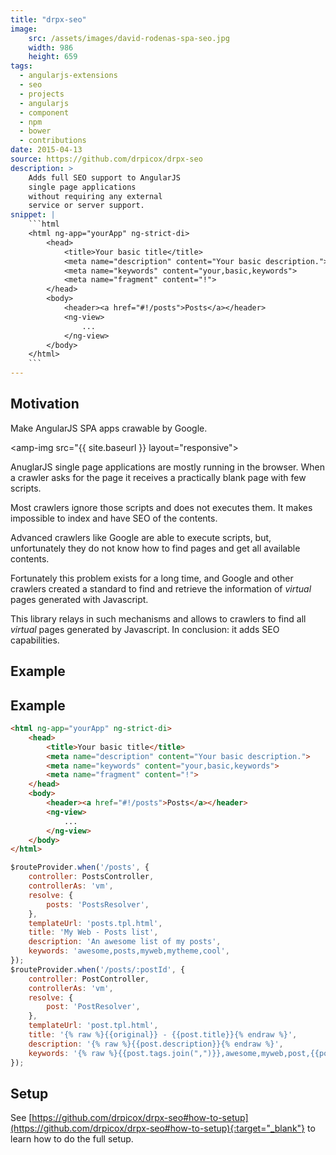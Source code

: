 ```yaml
---
title: "drpx-seo"
image:
    src: /assets/images/david-rodenas-spa-seo.jpg
    width: 986
    height: 659
tags:
  - angularjs-extensions
  - seo
  - projects
  - angularjs
  - component
  - npm
  - bower
  - contributions
date: 2015-04-13
source: https://github.com/drpicox/drpx-seo
description: >
    Adds full SEO support to AngularJS 
    single page applications 
    without requiring any external
    service or server support.
snippet: |
    ```html
    <html ng-app="yourApp" ng-strict-di>
        <head>
            <title>Your basic title</title>
            <meta name="description" content="Your basic description.">
            <meta name="keywords" content="your,basic,keywords">
            <meta name="fragment" content="!">
        </head>
        <body>
            <header><a href="#!/posts">Posts</a></header>
            <ng-view>
                ...
            </ng-view>
        </body>
    </html>
    ```
---
```



## Motivation

Make AngularJS SPA apps crawable by Google.

<amp-img src="{{ site.baseurl }} layout="responsive"></amp-img>

AnuglarJS single page applications are mostly running in 
the browser. 
When a crawler asks for the page it receives a practically
blank page with few scripts.

Most crawlers ignore those scripts and does not executes them.
It makes impossible to index and have SEO of the contents.

Advanced crawlers like Google are able to execute scripts, but,
unfortunately they do not know how to find pages and get all
available contents.

Fortunately this problem exists for a long time, and Google and
other crawlers created a standard to find and retrieve the information
of _virtual_ pages generated with Javascript.

This library relays in such mechanisms and allows to crawlers 
to find all _virtual_ pages generated by Javascript.
In conclusion: it adds SEO capabilities.

## Example

Example
-------

```html
<html ng-app="yourApp" ng-strict-di>
    <head>
        <title>Your basic title</title>
        <meta name="description" content="Your basic description.">
        <meta name="keywords" content="your,basic,keywords">
        <meta name="fragment" content="!">
    </head>
    <body>
        <header><a href="#!/posts">Posts</a></header>
        <ng-view>
            ...
        </ng-view>
    </body>
</html>
```


```javascript
$routeProvider.when('/posts', {
    controller: PostsController,
    controllerAs: 'vm',
    resolve: {
        posts: 'PostsResolver',
    },
    templateUrl: 'posts.tpl.html',
    title: 'My Web - Posts list',
    description: 'An awesome list of my posts',
    keywords: 'awesome,posts,myweb,mytheme,cool',
});
$routeProvider.when('/posts/:postId', {
    controller: PostController,
    controllerAs: 'vm',
    resolve: {
        post: 'PostResolver',
    },
    templateUrl: 'post.tpl.html',
    title: '{% raw %}{{original}} - {{post.title}}{% endraw %}',
    description: '{% raw %}{{post.description}}{% endraw %}',
    keywords: '{% raw %}{{post.tags.join(",")}},awesome,myweb,post,{{postId}}{% endraw %}',
});
```


## Setup

See 
[https://github.com/drpicox/drpx-seo#how-to-setup](https://github.com/drpicox/drpx-seo#how-to-setup){:target="_blank"}
to learn how to do the full setup.

